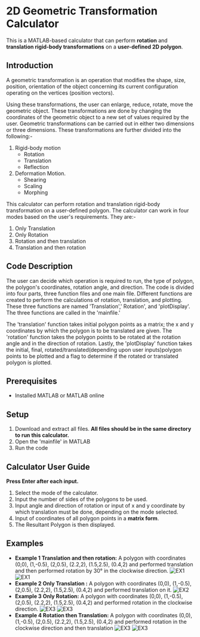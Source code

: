 # 2D Geometric Transformation Calculator

This is a MATLAB-based calculator that can perform **rotation** and **translation rigid-body transformations** on a **user-defined 2D polygon**.

## Introduction
 A geometric transformation is an operation that modifies the shape, size, position, orientation of the object concerning its current configuration operating on the vertices (position vectors).

Using these transformations, the user can enlarge, reduce, rotate, move the geometric object. These transformations are done by changing the coordinates of the geometric object to a new set of values required by the user. 
Geometric transformations can be carried out in either two dimensions or three dimensions. These transformations are further divided into the following:-

1. Rigid-body motion
   - Rotation
   - Translation
   - Reflection
2. Deformation Motion.
   - Shearing
   - Scaling
   - Morphing
 
This calculator can perform rotation and translation rigid-body transformation on a user-defined polygon. The calculator can work in four modes based on the user's requirements. They are:-
1. Only Translation
2. Only Rotation
3. Rotation and then translation
4. Translation and then rotation 

## Code Description
The user can decide which operation is required to run, the type of polygon, the polygon's coordinates, rotation angle, and direction. The code is divided into four parts, three function files and one main file. Different functions are created to perform the calculations of rotation, translation, and plotting. These three functions are named 'Translation',' Rotation', and 'plotDisplay'. The three functions are called in the 'mainfile.'

The 'translation' function takes initial polygon points as a matrix; the x and y coordinates by which the polygon is to be translated are given. The 'rotation' function takes the polygon points to be rotated at the rotation angle and in the direction of rotation. Lastly, the 'plotDisplay' function takes the initial, final, rotated/translated(depending upon user inputs)polygon points to be plotted and a flag to determine if the rotated or translated polygon is plotted.
## Prerequisites
- Installed MATLAB or MATLAB online
## Setup
1. Download and extract all files. **All files should be in the same directory to run this calculator.**
2. Open the 'mainfile' in MATLAB
3. Run the code
## Calculator User Guide
**Press Enter after each input.**
1. Select the mode of the calculator.
2. Input the number of sides of the polygons to be used.
3. Input angle and direction of rotation or input of x and y coordinate by which translation must be done, depending on the mode selected.
4. Input of coordinates of all polygon points in a **matrix form**.
5. The Resultant Polygon is then displayed.
## Examples
- **Example 1 Translation and then rotation:** 
A polygon with coordinates (0,0), (1,-0.5), (2,0.5), (2.2,2), (1.5,2.5), (0.4,2) and performed translation  and then performed rotation by 30° in the clockwise direction. 
 ![EX1](https://github.com/RoboticistManvir/2D_Geometric_Transformation_Calculator/blob/main/Example_Screenshots/EX1.1.png)
 ![EX1](https://github.com/RoboticistManvir/2D_Geometric_Transformation_Calculator/blob/main/Example_Screenshots/EX1.2.png)
- **Example 2 Only Translation :**
A polygon with coordinates (0,0), (1,-0.5), (2,0.5), (2.2,2), (1.5,2.5), (0.4,2) and performed translation on it.
![EX2](https://github.com/RoboticistManvir/2D_Geometric_Transformation_Calculator/blob/main/Example_Screenshots/EX2.png)
- **Example 3 Only Rotation:**
A polygon with coordinates (0,0), (1,-0.5), (2,0.5), (2.2,2), (1.5,2.5), (0.4,2) and performed rotation in the clockwise direction.
![EX3](https://github.com/RoboticistManvir/2D_Geometric_Transformation_Calculator/blob/main/Example_Screenshots/EX3.png)
![EX3](https://github.com/RoboticistManvir/2D_Geometric_Transformation_Calculator/blob/main/Example_Screenshots/EX3_1.png)
- **Example 4  Rotation then Translation:**
A polygon with coordinates (0,0), (1,-0.5), (2,0.5),  (2.2,2), (1.5,2.5), (0.4,2) and performed rotation in the clockwise direction and then translation
![EX3](https://github.com/RoboticistManvir/2D_Geometric_Transformation_Calculator/blob/main/Example_Screenshots/EX4.png)
![EX3](https://github.com/RoboticistManvir/2D_Geometric_Transformation_Calculator/blob/main/Example_Screenshots/EX4_1.png)
